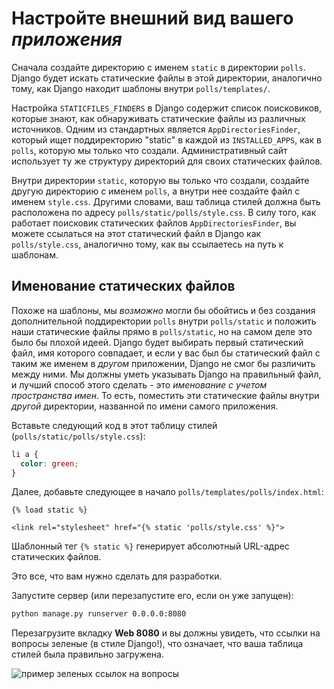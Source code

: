 # Настройте внешний вид вашего _приложения_

Сначала создайте директорию с именем `static` в директории `polls`. Django будет искать статические файлы в этой директории, аналогично тому, как Django находит шаблоны внутри `polls/templates/`.

Настройка `STATICFILES_FINDERS` в Django содержит список поисковиков, которые знают, как обнаруживать статические файлы из различных источников. Одним из стандартных является `AppDirectoriesFinder`, который ищет поддиректорию "static" в каждой из `INSTALLED_APPS`, как в `polls`, которую мы только что создали. Административный сайт использует ту же структуру директорий для своих статических файлов.

Внутри директории `static`, которую вы только что создали, создайте другую директорию с именем `polls`, а внутри нее создайте файл с именем `style.css`. Другими словами, ваш таблица стилей должна быть расположена по адресу `polls/static/polls/style.css`. В силу того, как работает поисковик статических файлов `AppDirectoriesFinder`, вы можете ссылаться на этот статический файл в Django как `polls/style.css`, аналогично тому, как вы ссылаетесь на путь к шаблонам.

## Именование статических файлов

Похоже на шаблоны, мы _возможно_ могли бы обойтись и без создания дополнительной поддиректории `polls` внутри `polls/static` и положить наши статические файлы прямо в `polls/static`, но на самом деле это было бы плохой идеей. Django будет выбирать первый статический файл, имя которого совпадает, и если у вас был бы статический файл с таким же именем в _другом_ приложении, Django не смог бы различить между ними. Мы должны уметь указывать Django на правильный файл, и лучший способ этого сделать - это _именование с учетом пространства имен_. То есть, поместить эти статические файлы внутри _другой_ директории, названной по имени самого приложения.

Вставьте следующий код в этот таблицу стилей (`polls/static/polls/style.css`):

```css
li a {
  color: green;
}
```

Далее, добавьте следующее в начало `polls/templates/polls/index.html`:

```html+django
{% load static %}

<link rel="stylesheet" href="{% static 'polls/style.css' %}">
```

Шаблонный тег `{% static %}` генерирует абсолютный URL-адрес статических файлов.

Это все, что вам нужно сделать для разработки.

Запустите сервер (или перезапустите его, если он уже запущен):

```bash
python manage.py runserver 0.0.0.0:8080
```

Перезагрузите вкладку **Web 8080** и вы должны увидеть, что ссылки на вопросы зеленые (в стиле Django!), что означает, что ваша таблица стилей была правильно загружена.

![пример зеленых ссылок на вопросы](../assets/20230908-15-29-11-ztyI1umP.png)
